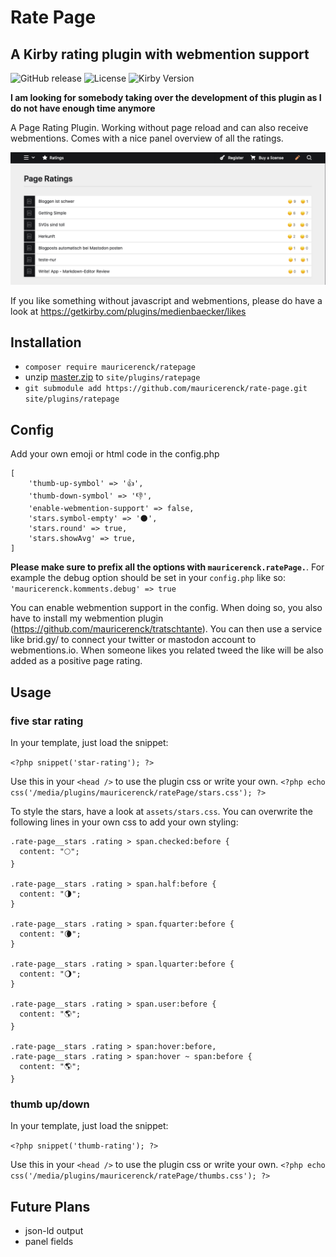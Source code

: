 # Rate Page

## A Kirby rating plugin with webmention support

![GitHub release](https://img.shields.io/github/release/mauricerenck/rate-page.svg?maxAge=1800) ![License](https://img.shields.io/github/license/mashape/apistatus.svg) ![Kirby Version](https://img.shields.io/badge/Kirby-3%2B-black.svg)

**I am looking for somebody taking over the development of this plugin as I do not have enough time anymore**

A Page Rating Plugin. Working without page reload and can also receive webmentions. Comes with a nice panel overview of all the ratings.

![panel view](doc-assets/panel.png)

If you like something without javascript and webmentions, please do have a look at https://getkirby.com/plugins/medienbaecker/likes

## Installation

- `composer require mauricerenck/ratepage`
- unzip [master.zip](https://github.com/mauricerenck/rate-page/releases/latest) to `site/plugins/ratepage`
- `git submodule add https://github.com/mauricerenck/rate-page.git site/plugins/ratepage`

## Config

Add your own emoji or html code in the config.php

```
[
    'thumb-up-symbol' => '👍',
    'thumb-down-symbol' => '👎',
    'enable-webmention-support' => false,
    'stars.symbol-empty' => '🌑',
    'stars.round' => true,
    'stars.showAvg' => true,
]
```

**Please make sure to prefix all the options with `mauricerenck.ratePage.`**. For example the debug option should be set in your `config.php` like so: `'mauricerenck.komments.debug' => true`

You can enable webmention support in the config. When doing so, you also have to install my webmention plugin (https://github.com/mauricerenck/tratschtante). You can then use a service like brid.gy/ to connect your twitter or mastodon account to webmentions.io. When someone likes you related tweed the like will be also added as a positive page rating.

## Usage

### five star rating

In your template, just load the snippet:

`<?php snippet('star-rating'); ?>`

Use this in your `<head />` to use the plugin css or write your own.
`<?php echo css('/media/plugins/mauricerenck/ratePage/stars.css'); ?>`

To style the stars, have a look at `assets/stars.css`. You can overwrite the following lines in your own css to add your own styling:

```
.rate-page__stars .rating > span.checked:before {
  content: "🌕";
}

.rate-page__stars .rating > span.half:before {
  content: "🌗";
}

.rate-page__stars .rating > span.fquarter:before {
  content: "🌘";
}

.rate-page__stars .rating > span.lquarter:before {
  content: "🌖";
}

.rate-page__stars .rating > span.user:before {
  content: "🌎";
}

.rate-page__stars .rating > span:hover:before,
.rate-page__stars .rating > span:hover ~ span:before {
  content: "🌎";
}
```

### thumb up/down

In your template, just load the snippet:

`<?php snippet('thumb-rating'); ?>`

Use this in your `<head />` to use the plugin css or write your own.
`<?php echo css('/media/plugins/mauricerenck/ratePage/thumbs.css'); ?>`

## Future Plans

- json-ld output
- panel fields
